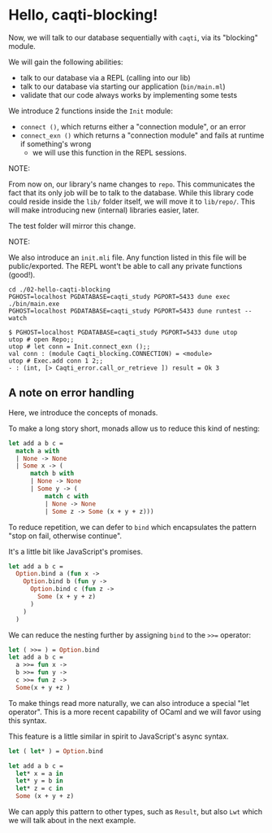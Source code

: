 # Hello, caqti-blocking!

Now, we will talk to our database sequentially with `caqti`, via its "blocking" module.

We will gain the following abilities:

- talk to our database via a REPL (calling into our lib)
- talk to our database via starting our application (`bin/main.ml`)
- validate that our code always works by implementing some tests

We introduce 2 functions inside the `Init` module:

- `connect ()`, which returns either a "connection module", or an error
- `connect_exn ()` which returns a "connection module" and fails at runtime if something's wrong
    - we will use this function in the REPL sessions.

NOTE:

From now on, our library's name changes to `repo`. This communicates the fact that its only job will be to talk to the database.
While this library code could reside inside the `lib/` folder itself, we will move it to `lib/repo/`. This will make introducing new (internal) libraries easier, later.

The test folder will mirror this change.

NOTE:

We also introduce an `init.mli` file. Any function listed in this file will be public/exported. The REPL wont't be able to call any private functions (good!).

```
cd ./02-hello-caqti-blocking
PGHOST=localhost PGDATABASE=caqti_study PGPORT=5433 dune exec ./bin/main.exe
PGHOST=localhost PGDATABASE=caqti_study PGPORT=5433 dune runtest --watch
```

```
$ PGHOST=localhost PGDATABASE=caqti_study PGPORT=5433 dune utop
utop # open Repo;;
utop # let conn = Init.connect_exn ();;
val conn : (module Caqti_blocking.CONNECTION) = <module>
utop # Exec.add conn 1 2;;
- : (int, [> Caqti_error.call_or_retrieve ]) result = Ok 3
```

## A note on error handling

Here, we introduce the concepts of monads.

To make a long story short, monads allow us to reduce this kind of nesting:

```ocaml
let add a b c =
  match a with
  | None -> None
  | Some x -> (
      match b with
      | None -> None
      | Some y -> (
          match c with
          | None -> None
          | Some z -> Some (x + y + z)))
```

To reduce repetition, we can defer to `bind` which encapsulates the pattern "stop on fail, otherwise continue".

It's a little bit like JavaScript's promises.

```ocaml
let add a b c =
  Option.bind a (fun x ->
    Option.bind b (fun y ->
      Option.bind c (fun z ->
        Some (x + y + z)
      )
    )
  )
```

We can reduce the nesting further by assigning `bind` to the `>>=` operator:

```ocaml
let ( >>= ) = Option.bind
let add a b c =
  a >>= fun x ->
  b >>= fun y ->
  c >>= fun z ->
  Some(x + y +z )
```

To make things read more naturally, we can also introduce a special "let operator". This is a more recent capability of OCaml and we will favor using this syntax.

This feature is a little similar in spirit to JavaScript's async syntax.

```ocaml
let ( let* ) = Option.bind

let add a b c =
  let* x = a in
  let* y = b in
  let* z = c in
  Some (x + y + z)
```

We can apply this pattern to other types, such as `Result`, but also `Lwt` which we will talk about in the next example.